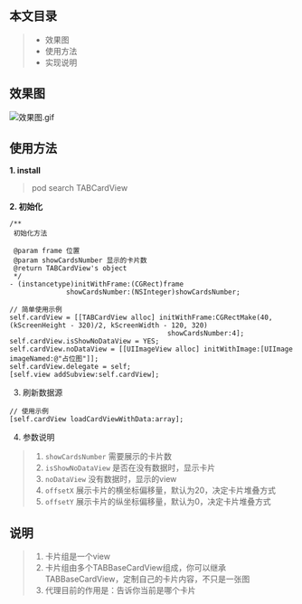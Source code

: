 ## 本文目录

> + 效果图
> + 使用方法
> + 实现说明

## 效果图

![效果图.gif](https://upload-images.jianshu.io/upload_images/5632003-1063fefc1b7a2b96.gif?imageMogr2/auto-orient/strip)

## 使用方法
**1. install**
> pod search TABCardView

**2. 初始化**
```
/**
 初始化方法

 @param frame 位置
 @param showCardsNumber 显示的卡片数
 @return TABCardView's object
 */
- (instancetype)initWithFrame:(CGRect)frame
              showCardsNumber:(NSInteger)showCardsNumber;
```
```
// 简单使用示例
self.cardView = [[TABCardView alloc] initWithFrame:CGRectMake(40, (kScreenHeight - 320)/2, kScreenWidth - 120, 320)
                                       showCardsNumber:4];
self.cardView.isShowNoDataView = YES;
self.cardView.noDataView = [[UIImageView alloc] initWithImage:[UIImage imageNamed:@"占位图"]];
self.cardView.delegate = self;
[self.view addSubview:self.cardView];
```
3. 刷新数据源
```
// 使用示例
[self.cardView loadCardViewWithData:array];
```
4. 参数说明
>1. `showCardsNumber` 需要展示的卡片数
>2. `isShowNoDataView` 是否在没有数据时，显示卡片
>3. `noDataView` 没有数据时，显示的view
>4. `offsetX` 展示卡片的横坐标偏移量，默认为20，决定卡片堆叠方式
>5. `offsetY` 展示卡片的纵坐标偏移量，默认为0，决定卡片堆叠方式

## 说明
>1. 卡片组是一个view
>2. 卡片组由多个TABBaseCardView组成，你可以继承TABBaseCardView，定制自己的卡片内容，不只是一张图
>3. 代理目前的作用是：告诉你当前是哪个卡片

